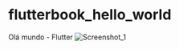 # flutterbook_hello_world
Olá mundo - Flutter
![Screenshot_1](https://user-images.githubusercontent.com/90880377/161635102-5d899498-1fc8-4557-9c3b-b37855fb43ec.png)
